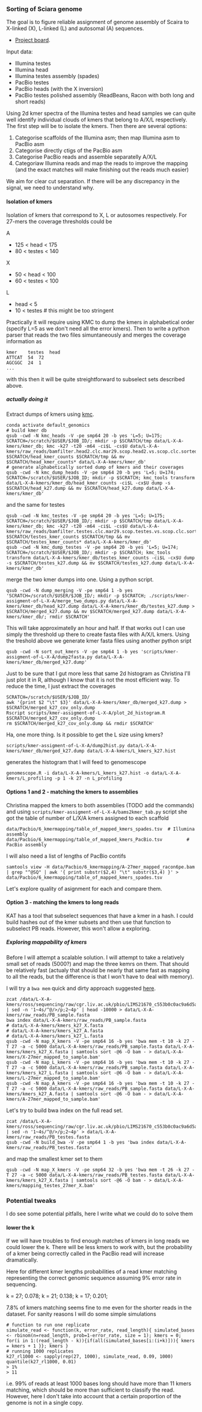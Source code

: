 ### Sorting of Sciara genome

The goal is to figure reliable assignment of genome assembly of Scaira to X-linked (X), L-linked (L) and autosomal (A) sequences.
- [Project board](https://github.com/RossLab/projects/1).


Input data:
 - Illumina testes
 - Illumina head
 - Illumina testes assembly (spades)
 - PacBio testes
 - PacBio heads (with the X inversion)
 - PacBio testes polished assembly (ReadBeans, Racon with both long and short reads)

Using 2d kmer spectra of the Illumina testes and head samples we can quite well identify individual clouds of kmers that belong to A/X/L respectively. The first step will be to isolate the kmers. Then there are several options:
1. Categorise scaffolds of the Illumina asm; then map Illumina asm to PacBio asm
2. Categorise directly ctigs of the PacBio asm
3. Categorise PacBio reads and assemble separatelly A/X/L
4. Categoriaw Illumina reads and map the reads to improve the mapping (and the exact matches will make finishing out the reads much easier)

We aim for clear cut separation. If there will be any discrepancy in the signal, we need to understand why.

#### Isolation of kmers

Isolation of kmers that correspond to X, L or autosomes respectively. For 27-mers the coverage thresholds could be

A
 - 125 < head   < 175
 - 80  < testes < 140

X
 - 50  < head   < 100
 - 60  < testes < 100

L
 - head < 5
 - 10 < testes # this might be too stringent


Practically it will require using KMC to dump the kmers in alphabetical order (specify L=5 as we don't need all the error kmers). Then to write a python parser that reads the two files simuntaneously and merges the coverage information as

```
kmer	testes	head
ATTCAT	54	72
AGCGGC  24	1
...
```

with this then it will be quite streightforward to subselect sets described above.

##### actually doing it

Extract dumps of kmers using [kmc](https://github.com/refresh-bio/KMC).

```
conda activate default_genomics
# build kmer db
qsub -cwd -N kmc_heads -V -pe smp64 20 -b yes 'L=5; U=175; SCRATCH=/scratch/$USER/$JOB_ID/; mkdir -p $SCRATCH/tmp data/L-X-A-kmers/kmer_db; kmc -k27 -t20 -m64 -ci$L -cs$U data/L-X-A-kmers/raw_reads/bamfilter.head2.clc.mar29.scop.head2.vs.scop.clc.sorted.bam.InIn.fq.gz $SCRATCH/head_kmer_counts $SCRATCH/tmp && mv $SCRATCH/head_kmer_counts* data/L-X-A-kmers/kmer_db'
# generate alphabetically sorted dump of kmers and their coverages
qsub -cwd -N kmc_dump_heads -V -pe smp64 20 -b yes 'L=5; U=174; SCRATCH=/scratch/$USER/$JOB_ID; mkdir -p $SCRATCH; kmc_tools transform data/L-X-A-kmers/kmer_db/head_kmer_counts -ci$L -cx$U dump -s $SCRATCH/head_k27.dump && mv $SCRATCH/head_k27.dump data/L-X-A-kmers/kmer_db'
```

and the same for testes

```
qsub -cwd -N kmc_testes -V -pe smp64 20 -b yes 'L=5; U=175; SCRATCH=/scratch/$USER/$JOB_ID/; mkdir -p $SCRATCH/tmp data/L-X-A-kmers/kmer_db; kmc -k27 -t20 -m64 -ci$L -cs$U data/L-X-A-kmers/raw_reads/bamfilter.testes.clc.mar29.scop.testes.vs.scop.clc.sorted.bam.InIn.fq.gz $SCRATCH/testes_kmer_counts $SCRATCH/tmp && mv $SCRATCH/testes_kmer_counts* data/L-X-A-kmers/kmer_db'
qsub -cwd -N kmc_dump_testes -V -pe smp64 20 -b yes 'L=5; U=174; SCRATCH=/scratch/$USER/$JOB_ID/; mkdir -p $SCRATCH; kmc_tools transform data/L-X-A-kmers/kmer_db/testes_kmer_counts -ci$L -cx$U dump -s $SCRATCH/testes_k27.dump && mv $SCRATCH/testes_k27.dump data/L-X-A-kmers/kmer_db'
```

merge the two kmer dumps into one. Using a python script.

```
qsub -cwd -N dump_merging -V -pe smp64 1 -b yes 'SCRATCH=/scratch/$USER/$JOB_ID/; mkdir -p $SCRATCH; ./scripts/kmer-assigment-of-L-X-A/merge_two_dumps.py data/L-X-A-kmers/kmer_db/head_k27.dump data/L-X-A-kmers/kmer_db/testes_k27.dump > $SCRATCH/merged_k27.dump && mv $SCRATCH/merged_k27.dump data/L-X-A-kmers/kmer_db/; rmdir $SCRATCH'
```

This will take approximatelly an hour and half. If that works out I can use simply the threshold up there to create fasta files with A/X/L kmers. Using the treshold above we generate kmer fasta files using another python sript

```
qsub -cwd -N sort_out_kmers -V -pe smp64 1 -b yes 'scripts/kmer-assigment-of-L-X-A/dump2fasta.py data/L-X-A-kmers/kmer_db/merged_k27.dump'
```

Just to be sure that I gut more less that same 2d histogram as Christina I'll just plot it in R, although I know that it is not the most efficient way. To reduce the time, I just extract the coverages

```
SCRATCH=/scratch/$USER/$JOB_ID/
awk '{print $2 "\t" $3}' data/L-X-A-kmers/kmer_db/merged_k27.dump > $SCRATCH/merged_k27_cov_only.dump
Rscript scripts/kmer-assigment-of-L-X-A/plot_2d_histogram.R $SCRATCH/merged_k27_cov_only.dump
rm $SCRATCH/merged_k27_cov_only.dump && rmdir $SCRATCH'
```

Ha, one more thing. Is it possible to get the L size using kmers?

```
scripts/kmer-assigment-of-L-X-A/dump2hist.py data/L-X-A-kmers/kmer_db/merged_k27.dump data/L-X-A-kmers/L_kmers_k27.hist
```

generates the histogram that I will feed to genomescope

```
genomescope.R -i data/L-X-A-kmers/L_kmers_k27.hist -o data/L-X-A-kmers/L_profiling -p 1 -k 27 -n L_profiling
```

#### Options 1 and 2 - matching the kmers to assemblies

Christina mapped the kmers to both assemblies (TODO add the commands) and using `scripts/kmer-assigment-of-L-X-A/bams2kmer_tab.py` script she got the table of number of L/X/A kmers assigned to each scaffold

```
data/Pacbio/6_kmermapping/table_of_mapped_kmers_spades.tsv  # Illumina assembly
data/Pacbio/6_kmermapping/table_of_mapped_kmers_PacBio.tsv         # PacBio assembly
```

I will also need a list of lengths of PacBio contifs

```
samtools view -H data/Pacbio/6_kmermapping/A-27mer_mapped_racon6pe.bam | grep "^@SQ" | awk '{ print substr($2,4) "\t" substr($3,4) }' > data/Pacbio/6_kmermapping/table_of_mapped_kmers_spades.tsv
```

Let's explore quality of asignment for each and compare them.


#### Option 3 - matching the kmers to long reads

KAT has a tool that subselect sequences that have a kmer in a hash. I could build hashes out of the kmer subsets and then use that function to subselect PB reads. However, this won't allow a exploring.

##### Exploring mappability of kmers

Before I will attempt a scalable solution. I will attempt to take a relatively small set of reads (5000?) and map the three kemrs on them. That should be relatively fast (actualy that should be nearly that same fast as mapping to all the reads, but the difference is that I won't have to deal with memory).

I will try a `bwa mem` quick and dirty approach suggested [here](https://bioinformatics.stackexchange.com/a/7299/57).

```
zcat /data/L-X-A-kmers/ross/sequencing/raw/cgr.liv.ac.uk/pbio/LIMS21670_c553b0c0ac9a6d5a/1/FilteredSubreads/subreads.fastq.gz | sed -n '1~4s/^@/>/p;2~4p' | head -10000 > data/L-X-A-kmers/raw_reads/PB_sample.fasta
bwa index data/L-X-A-kmers/raw_reads/PB_sample.fasta
# data/L-X-A-kmers/kmers_k27_X.fasta
# data/L-X-A-kmers/kmers_k27_A.fasta
# data/L-X-A-kmers/kmers_k27_L.fasta
qsub -cwd -N map_X_kmers -V -pe smp64 16 -b yes 'bwa mem -t 10 -k 27 -T 27 -a -c 5000 data/L-X-A-kmers/raw_reads/PB_sample.fasta data/L-X-A-kmers/kmers_k27_X.fasta | samtools sort -@6 -O bam - > data/L-X-A-kmers/X-27mer_mapped_to_sample.bam'
qsub -cwd -N map_L_kmers -V -pe smp64 16 -b yes 'bwa mem -t 10 -k 27 -T 27 -a -c 5000 data/L-X-A-kmers/raw_reads/PB_sample.fasta data/L-X-A-kmers/kmers_k27_L.fasta | samtools sort -@6 -O bam - > data/L-X-A-kmers/L-27mer_mapped_to_sample.bam'
qsub -cwd -N map_A_kmers -V -pe smp64 16 -b yes 'bwa mem -t 10 -k 27 -T 27 -a -c 5000 data/L-X-A-kmers/raw_reads/PB_sample.fasta data/L-X-A-kmers/kmers_k27_A.fasta | samtools sort -@6 -O bam - > data/L-X-A-kmers/A-27mer_mapped_to_sample.bam'
```


Let's try to build bwa index on the full read set.

```
zcat /data/L-X-A-kmers/ross/sequencing/raw/cgr.liv.ac.uk/pbio/LIMS21670_c553b0c0ac9a6d5a/1/FilteredSubreads/subreads.fastq.gz | sed -n '1~4s/^@/>/p;2~4p' > data/L-X-A-kmers/raw_reads/PB_testes.fasta
qsub -cwd -N build_bwa -V -pe smp64 1 -b yes 'bwa index data/L-X-A-kmers/raw_reads/PB_testes.fasta'
```

and map the smallest kmer set to them

```
qsub -cwd -N map_X_kmers -V -pe smp64 32 -b yes 'bwa mem -t 26 -k 27 -T 27 -a -c 5000 data/L-X-A-kmers/raw_reads/PB_testes.fasta data/L-X-A-kmers/kmers_k27_X.fasta | samtools sort -@6 -O bam - > data/L-X-A-kmers/mapping_testes_27mer_X.bam'
```

### Potential tweaks

I do see some potential pitfalls, here I write what we could do to solve them

#### lower the k

If we will have troubles to find enough matches of kmers in long reads we could lower the k. There will be less kmers to work with, but the probability of a kmer being correctly called in the PacBio read will increase dramatically.

Here for different kmer lengths probabilities of a read kmer matching representing the correct genomic sequence assuming 9% error rate in sequencing.

k = 27; 0.078;
k = 21; 0.138;
k = 17; 0.201;

7.8% of kmers matching seems fine to me even for the shorter reads in the dataset. For sanity reasons I will do some simple simulations

```{R}
# function to run one replicate
simulate_read <- function(k, error_rate, read_length){ simulated_bases <- rbinom(n=read_length, prob=1-error_rate, size = 1); kmers = 0; for(i in 1:(read_length - k)){if(all(simulated_bases[i:(i+k)])){ kmers = kmers + 1 }}; kmers }
# running 1000 replicates
k27_rl1000 <- sapply(rep(27, 1000), simulate_read, 0.09, 1000)
quantile(k27_rl1000, 0.01)
> 1%
> 11
```

i.e. 99% of reads at least 1000 bases long should have more than 11 kmers matching, which should be more than sufficient to classify the read. However, here I don't take into account that a certain proportion of the genome is not in a single copy.
